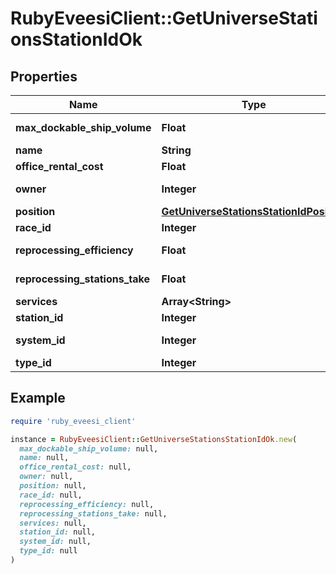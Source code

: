 # RubyEveesiClient::GetUniverseStationsStationIdOk

## Properties

| Name | Type | Description | Notes |
| ---- | ---- | ----------- | ----- |
| **max_dockable_ship_volume** | **Float** | max_dockable_ship_volume number |  |
| **name** | **String** | name string |  |
| **office_rental_cost** | **Float** | office_rental_cost number |  |
| **owner** | **Integer** | ID of the corporation that controls this station | [optional] |
| **position** | [**GetUniverseStationsStationIdPosition**](GetUniverseStationsStationIdPosition.md) |  |  |
| **race_id** | **Integer** | race_id integer | [optional] |
| **reprocessing_efficiency** | **Float** | reprocessing_efficiency number |  |
| **reprocessing_stations_take** | **Float** | reprocessing_stations_take number |  |
| **services** | **Array&lt;String&gt;** | services array |  |
| **station_id** | **Integer** | station_id integer |  |
| **system_id** | **Integer** | The solar system this station is in |  |
| **type_id** | **Integer** | type_id integer |  |

## Example

```ruby
require 'ruby_eveesi_client'

instance = RubyEveesiClient::GetUniverseStationsStationIdOk.new(
  max_dockable_ship_volume: null,
  name: null,
  office_rental_cost: null,
  owner: null,
  position: null,
  race_id: null,
  reprocessing_efficiency: null,
  reprocessing_stations_take: null,
  services: null,
  station_id: null,
  system_id: null,
  type_id: null
)
```

